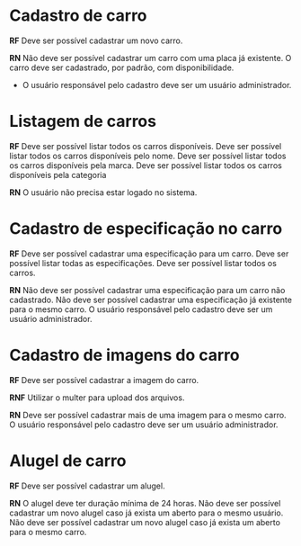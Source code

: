 # Cadastro de carro

**RF**
Deve ser possível cadastrar um novo carro.

**RN**
Não deve ser possível cadastrar um carro com uma placa já existente.
O carro deve ser cadastrado, por padrão, com disponibilidade.
* O usuário responsável pelo cadastro deve ser um usuário administrador.

# Listagem de carros

**RF**
Deve ser possível listar todos os carros disponíveis.
Deve ser possível listar todos os carros disponíveis pelo nome.
Deve ser possível listar todos os carros disponíveis pela marca.
Deve ser possível listar todos os carros disponíveis pela categoria

**RN**
O usuário não precisa estar logado no sistema.


# Cadastro de especificação no carro

**RF**
Deve ser possível cadastrar uma especificação para um carro. 
Deve ser possível listar todas as especificações.
Deve ser possível listar todos os carros.

**RN**
Não deve ser possível cadastrar uma especificação para um carro não cadastrado.
Não deve ser possível cadastrar uma especificação já existente para o mesmo carro.
O usuário responsável pelo cadastro deve ser um usuário administrador.


# Cadastro de imagens do carro

**RF**
Deve ser possível cadastrar a imagem do carro.

**RNF**
Utilizar o multer para upload dos arquivos.

**RN**
Deve ser possível cadastrar mais de uma imagem para o mesmo carro.
O usuário responsável pelo cadastro deve ser um usuário administrador.


# Alugel de carro

**RF**
Deve ser possível cadastrar um alugel.

**RN**
O alugel deve ter duração mínima de 24 horas.
Não deve ser possível cadastrar um novo alugel caso já exista um aberto para o mesmo usuário.
Não deve ser possível cadastrar um novo alugel caso já exista um aberto para o mesmo carro.